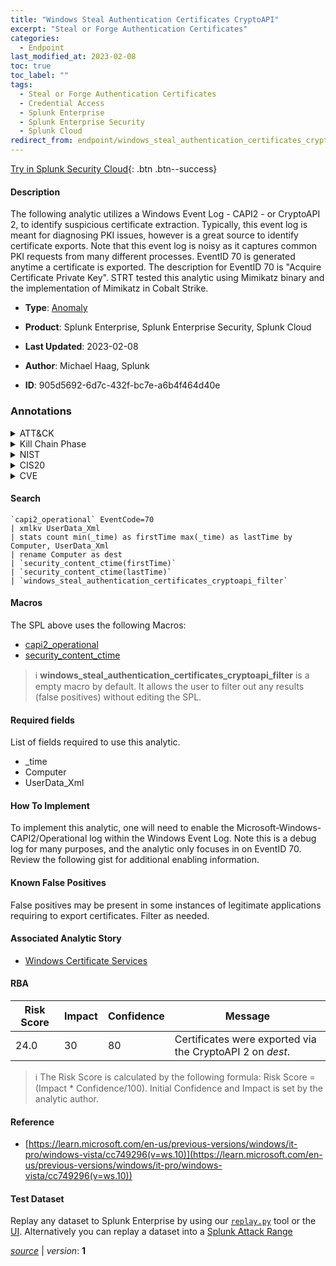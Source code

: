 ```yaml
---
title: "Windows Steal Authentication Certificates CryptoAPI"
excerpt: "Steal or Forge Authentication Certificates"
categories:
  - Endpoint
last_modified_at: 2023-02-08
toc: true
toc_label: ""
tags:
  - Steal or Forge Authentication Certificates
  - Credential Access
  - Splunk Enterprise
  - Splunk Enterprise Security
  - Splunk Cloud
redirect_from: endpoint/windows_steal_authentication_certificates_cryptoapi/
---
```




[Try in Splunk Security Cloud](https://www.splunk.com/en_us/cyber-security.html){: .btn .btn--success}

#### Description

The following analytic utilizes a Windows Event Log - CAPI2 - or CryptoAPI 2, to identify suspicious certificate extraction. Typically, this event log is meant for diagnosing PKI issues, however is a great source to identify certificate exports. Note that this event log is noisy as it captures common PKI requests from many different processes. EventID 70 is generated anytime a certificate is exported. The description for EventID 70 is &#34;Acquire Certificate Private Key&#34;. STRT tested this analytic using Mimikatz binary and the implementation of Mimikatz in Cobalt Strike.

- **Type**: [Anomaly](https://github.com/splunk/security_content/wiki/Detection-Analytic-Types)
- **Product**: Splunk Enterprise, Splunk Enterprise Security, Splunk Cloud

- **Last Updated**: 2023-02-08
- **Author**: Michael Haag, Splunk
- **ID**: 905d5692-6d7c-432f-bc7e-a6b4f464d40e

### Annotations
<details>
  <summary>ATT&CK</summary>

<div markdown="1">

#### [ATT&CK](https://attack.mitre.org/)

| ID          | Technique   | Tactic         |
| ----------- | ----------- |--------------- |
| [T1649](https://attack.mitre.org/techniques/T1649/) | Steal or Forge Authentication Certificates | Credential Access |

</div>
</details>


<details>
  <summary>Kill Chain Phase</summary>

<div markdown="1">

* Exploitation


</div>
</details>


<details>
  <summary>NIST</summary>

<div markdown="1">

* DE.AE



</div>
</details>

<details>
  <summary>CIS20</summary>

<div markdown="1">

* CIS 10



</div>
</details>

<details>
  <summary>CVE</summary>

<div markdown="1">


</div>
</details>


#### Search

```
`capi2_operational` EventCode=70 
| xmlkv UserData_Xml 
| stats count min(_time) as firstTime max(_time) as lastTime by Computer, UserData_Xml 
| rename Computer as dest 
| `security_content_ctime(firstTime)`
| `security_content_ctime(lastTime)` 
| `windows_steal_authentication_certificates_cryptoapi_filter`
```

#### Macros
The SPL above uses the following Macros:
* [capi2_operational](https://github.com/splunk/security_content/blob/develop/macros/capi2_operational.yml)
* [security_content_ctime](https://github.com/splunk/security_content/blob/develop/macros/security_content_ctime.yml)

> :information_source:
> **windows_steal_authentication_certificates_cryptoapi_filter** is a empty macro by default. It allows the user to filter out any results (false positives) without editing the SPL.



#### Required fields
List of fields required to use this analytic.
* _time
* Computer
* UserData_Xml



#### How To Implement
To implement this analytic, one will need to enable the Microsoft-Windows-CAPI2/Operational log within the Windows Event Log. Note this is a debug log for many purposes, and the analytic only focuses in on EventID 70. Review the following gist for additional enabling information.
#### Known False Positives
False positives may be present in some instances of legitimate applications requiring to export certificates. Filter as needed.

#### Associated Analytic Story
* [Windows Certificate Services](/stories/windows_certificate_services)




#### RBA

| Risk Score  | Impact      | Confidence   | Message      |
| ----------- | ----------- |--------------|--------------|
| 24.0 | 30 | 80 | Certificates were exported via the CryptoAPI 2 on $dest$. |


> :information_source:
> The Risk Score is calculated by the following formula: Risk Score = (Impact * Confidence/100). Initial Confidence and Impact is set by the analytic author.


#### Reference

* [https://learn.microsoft.com/en-us/previous-versions/windows/it-pro/windows-vista/cc749296(v=ws.10)](https://learn.microsoft.com/en-us/previous-versions/windows/it-pro/windows-vista/cc749296(v=ws.10))



#### Test Dataset
Replay any dataset to Splunk Enterprise by using our [`replay.py`](https://github.com/splunk/attack_data#using-replaypy) tool or the [UI](https://github.com/splunk/attack_data#using-ui).
Alternatively you can replay a dataset into a [Splunk Attack Range](https://github.com/splunk/attack_range#replay-dumps-into-attack-range-splunk-server)




[*source*](https://github.com/splunk/security_content/tree/develop/detections/endpoint/windows_steal_authentication_certificates_cryptoapi.yml) \| *version*: **1**